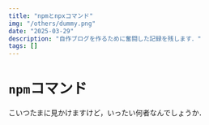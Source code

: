 ```yaml
---
title: "npmとnpxコマンド"
img: "/others/dummy.png"
date: "2025-03-29"
description: "自作ブログを作るために奮闘した記録を残します．"
tags: []
---
```


# `npm`コマンド
こいつたまに見かけますけど，いったい何者なんでしょうか．